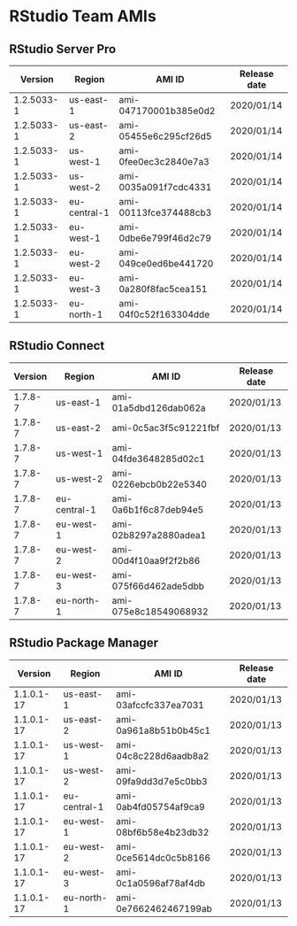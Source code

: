 # RStudio Team AMIs

## RStudio Server Pro

| Version | Region | AMI ID  | Release date |
| --- | --- | --- | --- |
| 1.2.5033-1 | us-east-1 | ami-047170001b385e0d2 | 2020/01/14 |
| 1.2.5033-1 | us-east-2 | ami-05455e6c295cf26d5 | 2020/01/14 |
| 1.2.5033-1 | us-west-1 | ami-0fee0ec3c2840e7a3 | 2020/01/14 |
| 1.2.5033-1 | us-west-2 | ami-0035a091f7cdc4331 | 2020/01/14 |
| 1.2.5033-1 | eu-central-1 | ami-00113fce374488cb3 | 2020/01/14 |
| 1.2.5033-1 | eu-west-1 | ami-0dbe6e799f46d2c79 | 2020/01/14 |
| 1.2.5033-1 | eu-west-2 | ami-049ce0ed6be441720 | 2020/01/14 |
| 1.2.5033-1 | eu-west-3 | ami-0a280f8fac5cea151 | 2020/01/14 |
| 1.2.5033-1 | eu-north-1 | ami-04f0c52f163304dde | 2020/01/14 |

## RStudio Connect

| Version | Region | AMI ID  | Release date |
| --- | --- | --- | --- |
| 1.7.8-7 | us-east-1 | ami-01a5dbd126dab062a | 2020/01/13 |
| 1.7.8-7 | us-east-2 | ami-0c5ac3f5c91221fbf | 2020/01/13 |
| 1.7.8-7 | us-west-1 | ami-04fde3648285d02c1 | 2020/01/13 |
| 1.7.8-7 | us-west-2 | ami-0226ebcb0b22e5340 | 2020/01/13 |
| 1.7.8-7 | eu-central-1 | ami-0a6b1f6c87deb94e5 | 2020/01/13 |
| 1.7.8-7 | eu-west-1 | ami-02b8297a2880adea1 | 2020/01/13 |
| 1.7.8-7 | eu-west-2 | ami-00d4f10aa9f2f2b86 | 2020/01/13 |
| 1.7.8-7 | eu-west-3 | ami-075f66d462ade5dbb | 2020/01/13 |
| 1.7.8-7 | eu-north-1 | ami-075e8c18549068932 | 2020/01/13 |

## RStudio Package Manager

| Version | Region | AMI ID  | Release date |
| --- | --- | --- | --- |
| 1.1.0.1-17 | us-east-1 | ami-03afccfc337ea7031 | 2020/01/13 |
| 1.1.0.1-17 | us-east-2 | ami-0a961a8b51b0b45c1 | 2020/01/13 |
| 1.1.0.1-17 | us-west-1 | ami-04c8c228d6aadb8a2 | 2020/01/13 |
| 1.1.0.1-17 | us-west-2 | ami-09fa9dd3d7e5c0bb3 | 2020/01/13 |
| 1.1.0.1-17 | eu-central-1 | ami-0ab4fd05754af9ca9 | 2020/01/13 |
| 1.1.0.1-17 | eu-west-1 | ami-08bf6b58e4b23db32 | 2020/01/13 |
| 1.1.0.1-17 | eu-west-2 | ami-0ce5614dc0c5b8166 | 2020/01/13 |
| 1.1.0.1-17 | eu-west-3 | ami-0c1a0596af78af4db | 2020/01/13 |
| 1.1.0.1-17 | eu-north-1 | ami-0e7662462467199ab | 2020/01/13 |